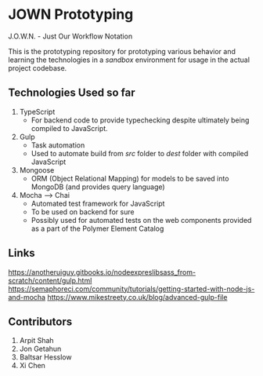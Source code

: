 # JOWN Prototyping
J.O.W.N. - Just Our Workflow Notation

This is the prototyping repository for prototyping various behavior and learning the technologies in a *sandbox* environment for usage in the actual project codebase.

## Technologies Used so far
1. TypeScript
    * For backend code to provide typechecking despite ultimately being compiled to JavaScript.
2. Gulp
    * Task automation
    * Used to automate build from *src* folder to *dest* folder with compiled JavaScript 
3. Mongoose
    * ORM (Object Relational Mapping) for models to be saved into MongoDB (and provides query language)
4. Mocha --> Chai
    * Automated test framework for JavaScript
    * To be used on backend for sure
    * Possibly used for automated tests on the web components provided as a part of the Polymer Element Catalog

## Links
https://anotheruiguy.gitbooks.io/nodeexpreslibsass_from-scratch/content/gulp.html
https://semaphoreci.com/community/tutorials/getting-started-with-node-js-and-mocha
https://www.mikestreety.co.uk/blog/advanced-gulp-file

## Contributors
1. Arpit Shah
2. Jon Getahun
3. Baltsar Hesslow
4. Xi Chen